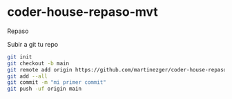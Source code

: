 # coder-house-repaso-mvt
Repaso

Subir a git tu repo

```bash
git init
git checkout -b main
git remote add origin https://github.com/martinezger/coder-house-repaso-mvt.git <--- Remplazar por el tuyo
git add --all
git commit -m "mi primer commit"
git push -uf origin main
```

